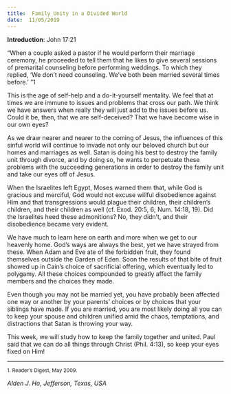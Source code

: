 ```yaml
---
title:  Family Unity in a Divided World
date:  11/05/2019
---
```


**Introduction**: John 17:21

“When a couple asked a pastor if he would perform their marriage ceremony, he proceeded to tell them that he likes to give several sessions of premarital counseling before performing weddings. To which they replied, ‘We don’t need counseling. We’ve both been married several times before.’ ”1

This is the age of self-help and a do-it-yourself mentality. We feel that at times we are immune to issues and problems that cross our path. We think we have answers when really they will just add to the issues before us. Could it be, then, that we are self-deceived? That we have become wise in our own eyes?

As we draw nearer and nearer to the coming of Jesus, the influences of this sinful world will continue to invade not only our beloved church but our homes and marriages as well. Satan is doing his best to destroy the family unit through divorce, and by doing so, he wants to perpetuate these problems with the succeeding generations in order to destroy the family unit and take our eyes off of Jesus.

When the Israelites left Egypt, Moses warned them that, while God is gracious and merciful, God would not excuse willful disobedience against Him and that transgressions would plague their children, their children’s children, and their children as well (cf. Exod. 20:5, 6; Num. 14:18, 19). Did the Israelites heed these admonitions? No, they didn’t, and their disobedience became very evident.

We have much to learn here on earth and more when we get to our heavenly home. God’s ways are always the best, yet we have strayed from these. When Adam and Eve ate of the forbidden fruit, they found themselves outside the Garden of Eden. Soon the results of that bite of fruit showed up in Cain’s choice of sacrificial offering, which eventually led to polygamy. All these choices compounded to greatly affect the family members and the choices they made.

Even though you may not be married yet, you have probably been affected one way or another by your parents’ choices or by choices that your siblings have made. If you are married, you are most likely doing all you can to keep your spouse and children unified amid the chaos, temptations, and distractions that Satan is throwing your way.

This week, we will study how to keep the family together and united. Paul said that we can do all things through Christ (Phil. 4:13), so keep your eyes fixed on Him!

---

<sup>1. Reader’s Digest, May 2009.</sup>

_Alden J. Ho, Jefferson, Texas, USA_